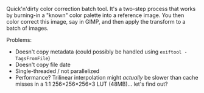 Quick'n'dirty color correction batch tool. It's a two-step process that works
by burning-in a "known" color palette into a reference image. You then color
correct this image, say in GIMP, and then apply the transform to a batch of
images.

Problems:
 - Doesn't copy metadata (could possibly be handled using `exiftool -TagsFromFile`)
 - Doesn't copy file date
 - Single-threaded / not parallelized
 - Performance? Trilinear interpolation might _actually_ be slower than cache
   misses in a 1:1 256×256×256×3 LUT (48MB)... let's find out?
